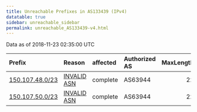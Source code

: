 ```yaml
---
title: Unreachable Prefixes in AS133439 (IPv4)
datatable: true
sidebar: unreachable_sidebar
permalink: unreachable_AS133439-v4.html
---
```


Data as of 2018-11-23 02:35:00 UTC


<div class="datatable-begin"></div>

| Prefix                                                   | Reason                                                                                                  | affected   | Authorized AS   |   MaxLength | Anchor                                       |   unreachable /24s |
|:---------------------------------------------------------|:--------------------------------------------------------------------------------------------------------|:-----------|:----------------|------------:|:---------------------------------------------|-------------------:|
| [150.107.48.0/23](https://stat.ripe.net/150.107.48.0/23) | [INVALID ASN](https://rpki-validator.ripe.net/announcement-preview?asn=AS133439&prefix=150.107.48.0/23) | complete   | AS63944         |          22 | [APNIC](unreachable_APNIC_RPKI_Root-v4.html) |                  2 |
| [150.107.50.0/23](https://stat.ripe.net/150.107.50.0/23) | [INVALID ASN](https://rpki-validator.ripe.net/announcement-preview?asn=AS133439&prefix=150.107.50.0/23) | complete   | AS63944         |          22 | [APNIC](unreachable_APNIC_RPKI_Root-v4.html) |                  2 |

<div class="datatable-end"></div>